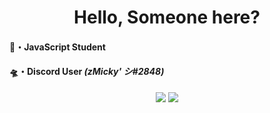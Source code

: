 <div align="center">
   <quote><h1>Hello, Someone here?</h1></quote>
</div>

#### 📜・JavaScript Student
#### 🛸・Discord User ***(zMicky' シ#2848)***

<div align="center">
  <img src="https://skillicons.dev/icons?i=js,nodejs,discord&theme=dark&perline=3" />
  <img src="https://github-readme-stats.vercel.app/api?username=zMica&show_icons=true&theme=dracula" />
</div>
